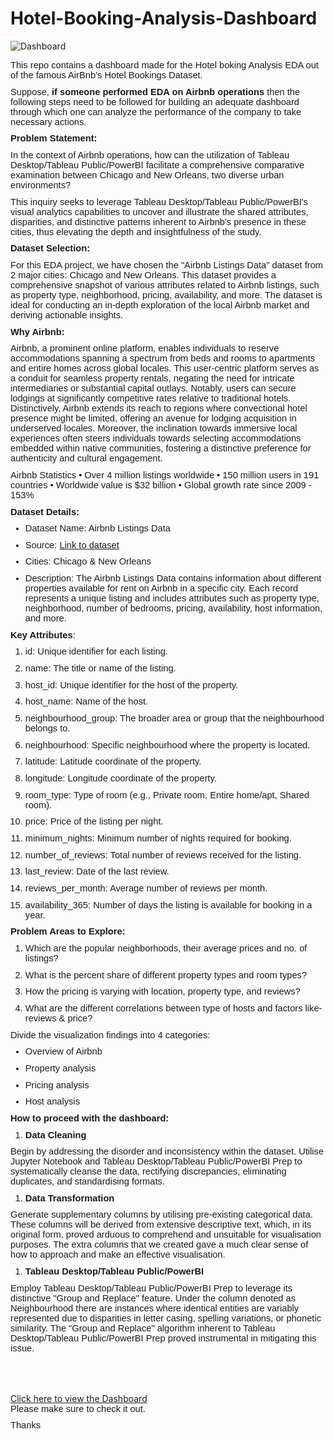 # Hotel-Booking-Analysis-Dashboard

![Dashboard](https://github.com/ANURUDRA-JENA/Travel-Hospitality-Analysis/blob/7dd4df8f31dbfeff8c3340330b4b4074771c7e9e/Assets/Dashboard.png)

<p style='margin-top:0in;margin-right:0in;margin-bottom:8.0pt;margin-left:0in;font-size:11.0pt;font-family:"Calibri",sans-serif;'>This repo contains a dashboard made for the Hotel boking Analysis EDA out of the famous AirBnb&rsquo;s Hotel Bookings Dataset.</p>
<p style='margin-top:0in;margin-right:0in;margin-bottom:8.0pt;margin-left:0in;font-size:11.0pt;font-family:"Calibri",sans-serif;'>Suppose, <strong>if someone performed EDA on Airbnb operations</strong> then the following steps need to be followed for building an adequate dashboard through which one can analyze the performance of the company to take necessary actions.</p>
<p style='margin-top:0in;margin-right:0in;margin-bottom:8.0pt;margin-left:0in;font-size:11.0pt;font-family:"Calibri",sans-serif;'><strong>Problem Statement:</strong></p>
<p style='margin-top:0in;margin-right:0in;margin-bottom:8.0pt;margin-left:0in;font-size:11.0pt;font-family:"Calibri",sans-serif;'>In the context of Airbnb operations, how can the utilization of Tableau Desktop/Tableau Public/PowerBI facilitate a comprehensive comparative examination between Chicago and New Orleans, two diverse urban environments?</p>
<p style='margin-top:0in;margin-right:0in;margin-bottom:8.0pt;margin-left:0in;font-size:11.0pt;font-family:"Calibri",sans-serif;'>This inquiry seeks to leverage Tableau Desktop/Tableau Public/PowerBI&apos;s visual analytics capabilities to uncover and illustrate the shared attributes, disparities, and distinctive patterns inherent to Airbnb&apos;s presence in these cities, thus elevating the depth and insightfulness of the study.</p>
<p style='margin-top:0in;margin-right:0in;margin-bottom:8.0pt;margin-left:0in;font-size:11.0pt;font-family:"Calibri",sans-serif;'><strong>Dataset Selection:</strong></p>
<p style='margin-top:0in;margin-right:0in;margin-bottom:8.0pt;margin-left:0in;font-size:11.0pt;font-family:"Calibri",sans-serif;'>For this EDA project, we have chosen the &quot;Airbnb Listings Data&quot; dataset from 2 major cities: Chicago and New Orleans. This dataset provides a comprehensive snapshot of various attributes related to Airbnb listings, such as property type, neighborhood, pricing, availability, and more. The dataset is ideal for conducting an in-depth exploration of the local Airbnb market and deriving actionable insights.</p>
<p style='margin-top:0in;margin-right:0in;margin-bottom:8.0pt;margin-left:0in;font-size:11.0pt;font-family:"Calibri",sans-serif;'><strong>Why Airbnb:</strong></p>
<p style='margin-top:0in;margin-right:0in;margin-bottom:8.0pt;margin-left:0in;font-size:11.0pt;font-family:"Calibri",sans-serif;'>Airbnb, a prominent online platform, enables individuals to reserve accommodations spanning a spectrum from beds and rooms to apartments and entire homes across global locales. This user-centric platform serves as a conduit for seamless property rentals, negating the need for intricate intermediaries or substantial capital outlays. Notably, users can secure lodgings at significantly competitive rates relative to traditional hotels. Distinctively, Airbnb extends its reach to regions where convectional hotel presence might be limited, offering an avenue for lodging acquisition in underserved locales. Moreover, the inclination towards immersive local experiences often steers individuals towards selecting accommodations embedded within native communities, fostering a distinctive preference for authenticity and cultural engagement.</p>
<p style='margin-top:0in;margin-right:0in;margin-bottom:8.0pt;margin-left:0in;font-size:11.0pt;font-family:"Calibri",sans-serif;'>Airbnb Statistics &bull; Over 4 million listings worldwide &bull; 150 million users in 191 countries &bull; Worldwide value is $32 billion &bull; Global growth rate since 2009 - 153%</p>
<p style='margin-top:0in;margin-right:0in;margin-bottom:8.0pt;margin-left:0in;font-size:11.0pt;font-family:"Calibri",sans-serif;'><strong>Dataset Details:</strong></p>
<ul style="margin-bottom:0in;margin-top:0in;" type="disc">
    <li style='margin-top:0in;margin-right:0in;margin-bottom:8.0pt;margin-left:0in;font-size:11.0pt;font-family:"Calibri",sans-serif;'>Dataset Name: Airbnb Listings Data</li>
    <li style='margin-top:0in;margin-right:0in;margin-bottom:8.0pt;margin-left:0in;font-size:11.0pt;font-family:"Calibri",sans-serif;'>Source: <a href="http://insideairbnb.com/get-the-data/">Link to dataset</a></li>
    <li style='margin-top:0in;margin-right:0in;margin-bottom:8.0pt;margin-left:0in;font-size:11.0pt;font-family:"Calibri",sans-serif;'>Cities: Chicago &amp; New Orleans</li>
    <li style='margin-top:0in;margin-right:0in;margin-bottom:8.0pt;margin-left:0in;font-size:11.0pt;font-family:"Calibri",sans-serif;'>Description: The Airbnb Listings Data contains information about different properties available for rent on Airbnb in a specific city. Each record represents a unique listing and includes attributes such as property type, neighborhood, number of bedrooms, pricing, availability, host information, and more.</li>
</ul>
<p style='margin-top:0in;margin-right:0in;margin-bottom:8.0pt;margin-left:0in;font-size:11.0pt;font-family:"Calibri",sans-serif;'><strong>Key Attributes</strong>:</p>
<ol style="margin-bottom:0in;margin-top:0in;" start="1" type="1">
    <li style='margin-top:0in;margin-right:0in;margin-bottom:8.0pt;margin-left:0in;font-size:11.0pt;font-family:"Calibri",sans-serif;'>id: Unique identifier for each listing.</li>
    <li style='margin-top:0in;margin-right:0in;margin-bottom:8.0pt;margin-left:0in;font-size:11.0pt;font-family:"Calibri",sans-serif;'>name: The title or name of the listing.</li>
    <li style='margin-top:0in;margin-right:0in;margin-bottom:8.0pt;margin-left:0in;font-size:11.0pt;font-family:"Calibri",sans-serif;'>host_id: Unique identifier for the host of the property.</li>
    <li style='margin-top:0in;margin-right:0in;margin-bottom:8.0pt;margin-left:0in;font-size:11.0pt;font-family:"Calibri",sans-serif;'>host_name: Name of the host.</li>
    <li style='margin-top:0in;margin-right:0in;margin-bottom:8.0pt;margin-left:0in;font-size:11.0pt;font-family:"Calibri",sans-serif;'>neighbourhood_group: The broader area or group that the neighbourhood belongs to.</li>
    <li style='margin-top:0in;margin-right:0in;margin-bottom:8.0pt;margin-left:0in;font-size:11.0pt;font-family:"Calibri",sans-serif;'>neighbourhood: Specific neighbourhood where the property is located.</li>
    <li style='margin-top:0in;margin-right:0in;margin-bottom:8.0pt;margin-left:0in;font-size:11.0pt;font-family:"Calibri",sans-serif;'>latitude: Latitude coordinate of the property.</li>
    <li style='margin-top:0in;margin-right:0in;margin-bottom:8.0pt;margin-left:0in;font-size:11.0pt;font-family:"Calibri",sans-serif;'>longitude: Longitude coordinate of the property.</li>
    <li style='margin-top:0in;margin-right:0in;margin-bottom:8.0pt;margin-left:0in;font-size:11.0pt;font-family:"Calibri",sans-serif;'>room_type: Type of room (e.g., Private room, Entire home/apt, Shared room).</li>
    <li style='margin-top:0in;margin-right:0in;margin-bottom:8.0pt;margin-left:0in;font-size:11.0pt;font-family:"Calibri",sans-serif;'>price: Price of the listing per night.</li>
    <li style='margin-top:0in;margin-right:0in;margin-bottom:8.0pt;margin-left:0in;font-size:11.0pt;font-family:"Calibri",sans-serif;'>minimum_nights: Minimum number of nights required for booking.</li>
    <li style='margin-top:0in;margin-right:0in;margin-bottom:8.0pt;margin-left:0in;font-size:11.0pt;font-family:"Calibri",sans-serif;'>number_of_reviews: Total number of reviews received for the listing.</li>
    <li style='margin-top:0in;margin-right:0in;margin-bottom:8.0pt;margin-left:0in;font-size:11.0pt;font-family:"Calibri",sans-serif;'>last_review: Date of the last review.</li>
    <li style='margin-top:0in;margin-right:0in;margin-bottom:8.0pt;margin-left:0in;font-size:11.0pt;font-family:"Calibri",sans-serif;'>reviews_per_month: Average number of reviews per month.</li>
    <li style='margin-top:0in;margin-right:0in;margin-bottom:8.0pt;margin-left:0in;font-size:11.0pt;font-family:"Calibri",sans-serif;'>availability_365: Number of days the listing is available for booking in a year.</li>
</ol>
<p style='margin-top:0in;margin-right:0in;margin-bottom:8.0pt;margin-left:0in;font-size:11.0pt;font-family:"Calibri",sans-serif;'><strong>Problem Areas to Explore:</strong></p>
<ol style="margin-bottom:0in;margin-top:0in;" start="1" type="1">
    <li style='margin-top:0in;margin-right:0in;margin-bottom:8.0pt;margin-left:0in;font-size:11.0pt;font-family:"Calibri",sans-serif;'>Which are the popular neighborhoods, their average prices and no. of listings?</li>
    <li style='margin-top:0in;margin-right:0in;margin-bottom:8.0pt;margin-left:0in;font-size:11.0pt;font-family:"Calibri",sans-serif;'>What is the percent share of different property types and room types?</li>
    <li style='margin-top:0in;margin-right:0in;margin-bottom:8.0pt;margin-left:0in;font-size:11.0pt;font-family:"Calibri",sans-serif;'>How the pricing is varying with location, property type, and reviews?</li>
    <li style='margin-top:0in;margin-right:0in;margin-bottom:8.0pt;margin-left:0in;font-size:11.0pt;font-family:"Calibri",sans-serif;'>What are the different correlations between type of hosts and factors like- reviews &amp; price?</li>
</ol>
<p style='margin-top:0in;margin-right:0in;margin-bottom:8.0pt;margin-left:0in;font-size:11.0pt;font-family:"Calibri",sans-serif;'>Divide the visualization findings into 4 categories:</p>
<ul style="margin-bottom:0in;margin-top:0in;" type="disc">
    <li style='margin-top:0in;margin-right:0in;margin-bottom:8.0pt;margin-left:0in;font-size:11.0pt;font-family:"Calibri",sans-serif;'>Overview of Airbnb</li>
    <li style='margin-top:0in;margin-right:0in;margin-bottom:8.0pt;margin-left:0in;font-size:11.0pt;font-family:"Calibri",sans-serif;'>Property analysis</li>
    <li style='margin-top:0in;margin-right:0in;margin-bottom:8.0pt;margin-left:0in;font-size:11.0pt;font-family:"Calibri",sans-serif;'>Pricing analysis</li>
    <li style='margin-top:0in;margin-right:0in;margin-bottom:8.0pt;margin-left:0in;font-size:11.0pt;font-family:"Calibri",sans-serif;'>Host analysis</li>
</ul>
<p style='margin-top:0in;margin-right:0in;margin-bottom:8.0pt;margin-left:0in;font-size:11.0pt;font-family:"Calibri",sans-serif;'><strong>How to proceed with the dashboard:</strong></p>
<ol style="margin-bottom:0in;margin-top:0in;" start="1" type="1">
    <li style='margin-top:0in;margin-right:0in;margin-bottom:8.0pt;margin-left:0in;font-size:11.0pt;font-family:"Calibri",sans-serif;'><strong>Data Cleaning</strong></li>
</ol>
<p style='margin-top:0in;margin-right:0in;margin-bottom:8.0pt;margin-left:0in;font-size:11.0pt;font-family:"Calibri",sans-serif;'>Begin by addressing the disorder and inconsistency within the dataset. Utilise Jupyter Notebook and Tableau Desktop/Tableau Public/PowerBI Prep to systematically cleanse the data, rectifying discrepancies, eliminating duplicates, and standardising formats.</p>
<ol style="margin-bottom:0in;margin-top:0in;" start="1" type="1">
    <li style='margin-top:0in;margin-right:0in;margin-bottom:8.0pt;margin-left:0in;font-size:11.0pt;font-family:"Calibri",sans-serif;'><strong>Data Transformation</strong></li>
</ol>
<p style='margin-top:0in;margin-right:0in;margin-bottom:8.0pt;margin-left:0in;font-size:11.0pt;font-family:"Calibri",sans-serif;'>Generate supplementary columns by utilising pre-existing categorical data. These columns will be derived from extensive descriptive text, which, in its original form, proved arduous to comprehend and unsuitable for visualisation purposes. The extra columns that we created gave a much clear sense of how to approach and make an effective visualisation.</p>
<ol style="margin-bottom:0in;margin-top:0in;" start="1" type="1">
    <li style='margin-top:0in;margin-right:0in;margin-bottom:8.0pt;margin-left:0in;font-size:11.0pt;font-family:"Calibri",sans-serif;'><strong>Tableau Desktop/Tableau Public/PowerBI</strong></li>
</ol>
<p style='margin-top:0in;margin-right:0in;margin-bottom:8.0pt;margin-left:0in;font-size:11.0pt;font-family:"Calibri",sans-serif;'>Employ Tableau Desktop/Tableau Public/PowerBI Prep to leverage its distinctive &quot;Group and Replace&quot; feature. Under the column denoted as Neighbourhood there are instances where identical entities are variably represented due to disparities in letter casing, spelling variations, or phonetic similarity. The &quot;Group and Replace&quot; algorithm inherent to Tableau Desktop/Tableau Public/PowerBI Prep proved instrumental in mitigating this issue.</p>
<p style='margin-top:0in;margin-right:0in;margin-bottom:8.0pt;margin-left:0in;font-size:11.0pt;font-family:"Calibri",sans-serif;'>&nbsp;</p>
<p style='margin-top:0in;margin-right:0in;margin-bottom:8.0pt;margin-left:0in;font-size:11.0pt;font-family:"Calibri",sans-serif;'>&nbsp;</p>
<a href="https://public.tableau.com/views/Viz1_17158474394310/Dashboard1?:language=en-US&publish=yes&:sid=&:display_count=n&:origin=viz_share_link"> Click here to view the Dashboard</a>
<p style='margin-top:0in;margin-right:0in;margin-bottom:8.0pt;margin-left:0in;font-size:11.0pt;font-family:"Calibri",sans-serif;'>Please make sure to check it out.</p>
<p style='margin-top:0in;margin-right:0in;margin-bottom:8.0pt;margin-left:0in;font-size:11.0pt;font-family:"Calibri",sans-serif;'>Thanks</p>
